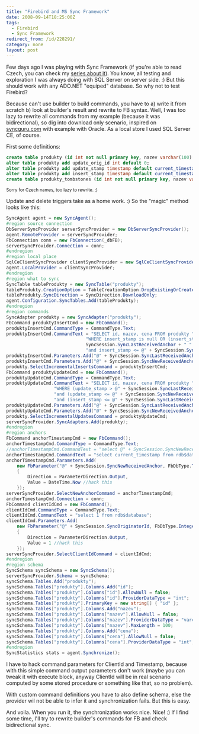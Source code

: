 ```yaml
---
title: "Firebird and MS Sync Framework"
date: 2008-09-14T18:25:00Z
tags:
  - Firebird
  - Sync Framework
redirect_from: /id/228291/
category: none
layout: post
---
```

Few days ago I was playing with Sync Framework (if you're able to read Czech, you can check my [series about it][1]). You know, all testing and exploration I was always doing with SQL Server on server side. :) But this should work with any ADO.NET "equiped" database. So why not to test Firebird?

Because can't use builder to build commands, you have to a) write it from scratch b) look at builder's result and rewrite to FB syntax. Well, I was too lazy to rewrite all commands from my example (because it was bidirectional), so dig into download only scenario, inspired on [syncguru.com][2] with example with Oracle. As a local store I used SQL Server CE, of course.

First some definitions:

```sql
create table produkty (id int not null primary key, nazev varchar(100) not null, cena int not null);
alter table produkty add update_orig_id int default 0;
alter table produkty add update_stamp timestamp default current_timestamp;
alter table produkty add insert_stamp timestamp default current_timestamp;
create table produkty_tombstones (id int not null primary key, nazev varchar(100) not null, cena int not null, update_orig_id int, update_stamp timestamp, insert_stamp timestamp);
```

<small>Sorry for Czech names, too lazy to rewrite. ;)</small>

Update and delete triggers take as a home work. :) So the "magic" method looks like this:

```csharp
SyncAgent agent = new SyncAgent();
#region source connection
DbServerSyncProvider serverSyncProvider = new DbServerSyncProvider();
agent.RemoteProvider = serverSyncProvider;
FbConnection conn = new FbConnection(_dbFB);
serverSyncProvider.Connection = conn;
#endregion
#region local place
SqlCeClientSyncProvider clientSyncProvider = new SqlCeClientSyncProvider(_dbSQLCE);
agent.LocalProvider = clientSyncProvider;
#endregion
#region what to sync
SyncTable tableProdukty = new SyncTable("produkty");
tableProdukty.CreationOption = TableCreationOption.DropExistingOrCreateNewTable;
tableProdukty.SyncDirection = SyncDirection.DownloadOnly;
agent.Configuration.SyncTables.Add(tableProdukty);
#endregion
#region commands
SyncAdapter produkty = new SyncAdapter("produkty");
FbCommand produktyInsertCmd = new FbCommand();
produktyInsertCmd.CommandType = CommandType.Text;
produktyInsertCmd.CommandText = "SELECT id, nazev, cena FROM produkty " +
                              "WHERE insert_stamp is null OR (insert_stamp > @" +
                              SyncSession.SyncLastReceivedAnchor + " " +
                              "and insert_stamp <= @" + SyncSession.SyncNewReceivedAnchor + ")";
produktyInsertCmd.Parameters.Add("@" + SyncSession.SyncLastReceivedAnchor, FbDbType.TimeStamp);
produktyInsertCmd.Parameters.Add("@" + SyncSession.SyncNewReceivedAnchor, FbDbType.TimeStamp);
produkty.SelectIncrementalInsertsCommand = produktyInsertCmd;
FbCommand produktyUpdateCmd = new FbCommand();
produktyUpdateCmd.CommandType = CommandType.Text;
produktyUpdateCmd.CommandText = "SELECT id, nazev, cena FROM produkty " +
                  "WHERE (update_stamp > @" + SyncSession.SyncLastReceivedAnchor + ") " +
                  "and (update_stamp <= @" + SyncSession.SyncNewReceivedAnchor + ") " +
                  "and (insert_stamp <= @" + SyncSession.SyncLastReceivedAnchor + ") ";
produktyUpdateCmd.Parameters.Add("@" + SyncSession.SyncLastReceivedAnchor, FbDbType.TimeStamp);
produktyUpdateCmd.Parameters.Add("@" + SyncSession.SyncNewReceivedAnchor, FbDbType.TimeStamp);
produkty.SelectIncrementalUpdatesCommand = produktyUpdateCmd;
serverSyncProvider.SyncAdapters.Add(produkty);
#endregion
#region anchors
FbCommand anchorTimestampCmd = new FbCommand();
anchorTimestampCmd.CommandType = CommandType.Text;
//anchorTimestampCmd.CommandText = "select @" + SyncSession.SyncNewReceivedAnchor + " = GETUTCDATE()";
anchorTimestampCmd.CommandText = "select current_timestamp from rdb$database";
anchorTimestampCmd.Parameters.Add(
    new FbParameter("@" + SyncSession.SyncNewReceivedAnchor, FbDbType.TimeStamp)
    {
        Direction = ParameterDirection.Output,
        Value = DateTime.Now //hack this
    });
serverSyncProvider.SelectNewAnchorCommand = anchorTimestampCmd;
anchorTimestampCmd.Connection = conn;
FbCommand clientIdCmd = new FbCommand();
clientIdCmd.CommandType = CommandType.Text;
clientIdCmd.CommandText = "select 1 from rdb$database";
clientIdCmd.Parameters.Add(
    new FbParameter("@" + SyncSession.SyncOriginatorId, FbDbType.Integer)
    {
        Direction = ParameterDirection.Output,
        Value = 1 //hack this
    });
serverSyncProvider.SelectClientIdCommand = clientIdCmd;
#endregion
#region schema
SyncSchema syncSchema = new SyncSchema();
serverSyncProvider.Schema = syncSchema;
syncSchema.Tables.Add("produkty");
syncSchema.Tables["produkty"].Columns.Add("id");
syncSchema.Tables["produkty"].Columns["id"].AllowNull = false;
syncSchema.Tables["produkty"].Columns["id"].ProviderDataType = "int";
syncSchema.Tables["produkty"].PrimaryKey = new string[] { "id" };
syncSchema.Tables["produkty"].Columns.Add("nazev");
syncSchema.Tables["produkty"].Columns["nazev"].AllowNull = false;
syncSchema.Tables["produkty"].Columns["nazev"].ProviderDataType = "varchar";
syncSchema.Tables["produkty"].Columns["nazev"].MaxLength = 100;
syncSchema.Tables["produkty"].Columns.Add("cena");
syncSchema.Tables["produkty"].Columns["cena"].AllowNull = false;
syncSchema.Tables["produkty"].Columns["cena"].ProviderDataType = "int";
#endregion
SyncStatistics stats = agent.Synchronize();
```

I have to hack command parameters for ClientId and Timestamp, because with this simple command output parameters don't work (maybe you can tweak it with execute block, anyway ClientId will be in real scenario computed by some stored procedure or something like that, so no problem).

With custom command definitions you have to also define schema, else the provider wil not be able to infer it and synchronization fails. But this is easy.

And voila. When you run it, the synchronization works nice. Nice! :) If I find some time, I'll try to rewrite builder's commands for FB and check bidirectional sync.

[1]: http://www.vyvojar.cz/Series/6-ms-sync-framework.aspx
[2]: http://www.syncguru.com/projects/SyncServicesDemoOracle.aspx
